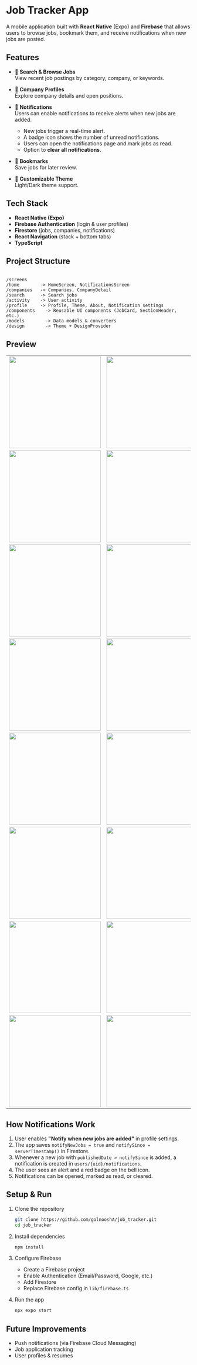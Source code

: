 
# Job Tracker App

A mobile application built with **React Native** (Expo) and **Firebase** that allows users to browse jobs, bookmark them, and receive notifications when new jobs are posted.

## Features

- 🔎 **Search & Browse Jobs**  
  View recent job postings by category, company, or keywords.

- 🏢 **Company Profiles**  
  Explore company details and open positions.

- 🔔 **Notifications**  
  Users can enable notifications to receive alerts when new jobs are added.  
  - New jobs trigger a real-time alert.  
  - A badge icon shows the number of unread notifications.  
  - Users can open the notifications page and mark jobs as read.  
  - Option to **clear all notifications**.

- 📌 **Bookmarks**  
  Save jobs for later review.

- 🎨 **Customizable Theme**  
  Light/Dark theme support.

## Tech Stack

- **React Native (Expo)**
- **Firebase Authentication** (login & user profiles)
- **Firestore** (jobs, companies, notifications)
- **React Navigation** (stack + bottom tabs)
- **TypeScript**

## Project Structure

```

/screens
/home        -> HomeScreen, NotificationsScreen
/companies   -> Companies, CompanyDetail
/search      -> Search jobs
/activity    -> User activity
/profile     -> Profile, Theme, About, Notification settings
/components    -> Reusable UI components (JobCard, SectionHeader, etc.)
/models        -> Data models & converters
/design        -> Theme + DesignProvider

````
## Preview

<table>
  <tr>
    <td><img src="assets/screenshots/light/1.PNG" width="250" /></td>
    <td><img src="assets/screenshots/light/2.PNG" width="250" /></td>
    <td><img src="assets/screenshots/light/3.PNG" width="250" /></td>
  </tr>
  
  <tr>
    <td><img src="assets/screenshots/light/4.PNG" width="250" /></td>
    <td><img src="assets/screenshots/light/5.PNG" width="250" /></td>
    <td><img src="assets/screenshots/light/6.PNG" width="250" /></td>
  </tr>
  
  <tr>
    <td><img src="assets/screenshots/light/7.PNG" width="250" /></td>
    <td><img src="assets/screenshots/light/8.PNG" width="250" /></td>
    <td><img src="assets/screenshots/light/9.PNG" width="250" /></td>
  </tr>
 
  <tr>
    <td><img src="assets/screenshots/light/10.PNG" width="250" /></td>
    <td><img src="assets/screenshots/light/11.PNG" width="250" /></td>
    <td><img src="assets/screenshots/light/12.PNG" width="250" /></td>
  </tr>
  
  <tr>
    <td><img src="assets/screenshots/light/13.PNG" width="250" /></td>
    <td><img src="assets/screenshots/light/14.PNG" width="250" /></td>
    <td><img src="assets/screenshots/light/15.PNG" width="250" /></td>
  </tr>
  
  <tr>
    <td><img src="assets/screenshots/light/16.PNG" width="250" /></td>
    <td><img src="assets/screenshots/light/17.PNG" width="250" /></td>
    <td><img src="assets/screenshots/light/18.PNG" width="250" /></td>
  </tr>
    
  <tr>
    <td><img src="assets/screenshots/dark/20.PNG" width="250" /></td>
    <td><img src="assets/screenshots/dark/21.PNG" width="250" /></td>
    <td><img src="assets/screenshots/dark/22.PNG" width="250" /></td>
  </tr>

  <tr>
    <td><img src="assets/screenshots/dark/24.PNG" width="250" /></td>
    <td><img src="assets/screenshots/dark/25.PNG" width="250" /></td>
    <td><img src="assets/screenshots/dark/26.PNG" width="250" /></td>
  </tr>

</table>

## How Notifications Work

1. User enables **"Notify when new jobs are added"** in profile settings.  
2. The app saves `notifyNewJobs = true` and `notifySince = serverTimestamp()` in Firestore.  
3. Whenever a new job with `publishedDate > notifySince` is added, a notification is created in `users/{uid}/notifications`.  
4. The user sees an alert and a red badge on the bell icon.  
5. Notifications can be opened, marked as read, or cleared.

## Setup & Run

1. Clone the repository  
   ```bash
   git clone https://github.com/golnooshA/job_tracker.git
   cd job_tracker

2. Install dependencies

   ```bash
   npm install
   ```

3. Configure Firebase

   * Create a Firebase project
   * Enable Authentication (Email/Password, Google, etc.)
   * Add Firestore
   * Replace Firebase config in `lib/firebase.ts`

4. Run the app

   ```bash
   npx expo start
   ```

## Future Improvements

* Push notifications (via Firebase Cloud Messaging)
* Job application tracking
* User profiles & resumes



